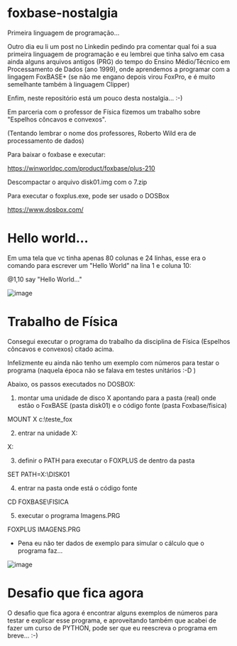 # foxbase-nostalgia
Primeira linguagem de programação...

Outro dia eu li um post no Linkedin pedindo pra comentar qual foi a sua primeira linguagem de programação e eu lembrei que tinha salvo em casa ainda alguns arquivos antigos (PRG) do tempo do Ensino Médio/Técnico em Processamento de Dados (ano 1999), onde aprendemos a programar com a lingagem FoxBASE+ (se não me engano depois virou FoxPro, e é muito semelhante também à linguagem Clipper)

Enfim, neste repositório está um pouco desta nostalgia... :-)

Em parceria com o professor de Física fizemos um trabalho sobre "Espelhos côncavos e convexos".

(Tentando lembrar o nome dos professores, Roberto Wild era de processamento de dados)

Para baixar o foxbase e executar:

https://winworldpc.com/product/foxbase/plus-210

Descompactar o arquivo disk01.img com o 7.zip

Para executar o foxplus.exe, pode ser usado o DOSBox

https://www.dosbox.com/



# Hello world...

Em uma tela que vc tinha apenas 80 colunas e 24 linhas, esse era o comando para escrever um "Hello World" na lina 1 e coluna 10:

@1,10 say "Hello World..."


![image](https://user-images.githubusercontent.com/57003640/204542219-a75b2bb3-4a85-4768-ba48-092d6f8851e1.png)




# Trabalho de Física

Consegui executar o programa do trabalho da disciplina de Física (Espelhos côncavos e convexos) citado acima.

Infelizmente eu ainda não tenho um exemplo com números para testar o programa (naquela época não se falava em testes unitários :-D )

Abaixo, os passos executados no DOSBOX:

1) montar uma unidade de disco X apontando para a pasta (real) onde estão o FoxBASE (pasta disk01) e o código fonte (pasta Foxbase/fisica)
 
MOUNT X c:\teste_fox
 
2) entrar na unidade X:
 
X:
  
3) definir o PATH para executar o FOXPLUS de dentro da pasta 
 
SET PATH=X:\DISK01
 
4) entrar na pasta onde está o código fonte
 
 CD FOXBASE\FISICA

5) executar o programa Imagens.PRG
 
 FOXPLUS IMAGENS.PRG
 

- Pena eu não ter dados de exemplo para simular o cálculo que o programa faz...


![image](https://user-images.githubusercontent.com/57003640/204927060-718450a1-9132-443d-a1f4-895bed5ebcb3.png)


# Desafio que fica agora

O desafio que fica agora é encontrar alguns exemplos de números para testar e explicar esse programa, e aproveitando também que acabei de fazer um curso de PYTHON, pode ser que eu reescreva o programa em breve... :-)

